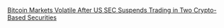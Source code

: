 [Bitcoin Markets Volatile After US SEC Suspends Trading in Two Crypto-Based Securities](https://cointelegraph.com/news/bitcoin-markets-volatile-after-us-sec-suspends-trading-in-two-crypto-based-securities)